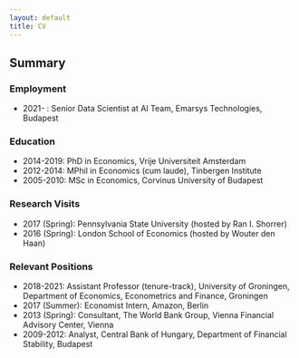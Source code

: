 ```yaml
---
layout: default
title: CV
---
```


## Summary
### Employment

 * 2021- : Senior Data Scientist at AI Team, Emarsys Technologies, Budapest

### Education

  * 2014-2019: PhD in Economics, Vrije Universiteit Amsterdam
  * 2012-2014: MPhil in Economics (cum laude), Tinbergen Institute
  * 2005-2010: MSc in Economics, Corvinus University of Budapest

### Research Visits

  * 2017 (Spring): Pennsylvania State University (hosted by Ran I. Shorrer)
  * 2016 (Spring): London School of Economics (hosted by Wouter den Haan)

### Relevant Positions

  * 2018-2021: Assistant Professor (tenure-track), University of Groningen, Department of Economics, Econometrics and Finance, Groningen
  * 2017 (Summer): Economist Intern, Amazon, Berlin
  * 2013 (Spring): Consultant, The World Bank Group, Vienna Financial Advisory Center, Vienna
  * 2009-2012: Analyst, Central Bank of Hungary, Department of Financial Stability, Budapest
